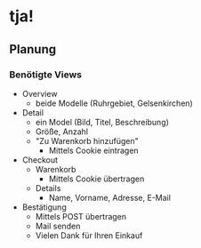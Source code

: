 # tja!
## Planung
### Benötigte Views
* Overview
  * beide Modelle (Ruhrgebiet, Gelsenkirchen)
* Detail
  * ein Model (Bild, Titel, Beschreibung)
  * Größe, Anzahl
  * "Zu Warenkorb hinzufügen"
    * Mittels Cookie eintragen
* Checkout
  * Warenkorb
    * Mittels Cookie übertragen
  * Details
    * Name, Vorname, Adresse, E-Mail
* Bestätigung
  * Mittels POST übertragen
  * Mail senden
  * Vielen Dank für Ihren Einkauf
